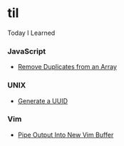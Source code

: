 # til
Today I Learned

### JavaScript
- [Remove Duplicates from an Array](javascript/remove-duplicates-from-array.md)


### UNIX
- [Generate a UUID](unix/generate-uuid.md)

### Vim
- [Pipe Output Into New Vim Buffer](vim/pipe-output-into-new-vim-buffer.md)

